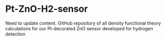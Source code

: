 # Pt-ZnO-H2-sensor
Need to update content.
GitHub repository of all density functional theory calculations for our Pt-decorated ZnO sensor developed for hydrogen detection
